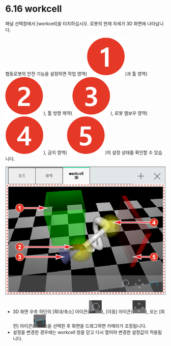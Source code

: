 # 6.16 workcell

패널 선택창에서 \[workcell\]을 터치하십시오. 로봇의 현재 자세가 3D 화면에 나타납니다.

협동로봇의 안전 기능을 설정하면 작업 영역\(![](../.gitbook/assets/c1.png)\)과 툴 영역\(![](../.gitbook/assets/c2.png)\), 툴 방향 제약\(![](../.gitbook/assets/c3.png)\), 로봇 엘보우 영역\(![](../.gitbook/assets/c4.png)\), 금지 영역\(![](../.gitbook/assets/c5.png)\)의 설정 상태를 확인할 수 있습니다.

![&#xADF8;&#xB9BC; 48 workcell&#xBAA8;&#xB2C8;&#xD130;&#xB9C1;](../.gitbook/assets/image%20%28174%29.png)

* 3D 화면 우측 하단의 \[확대/축소\] 아이콘\(![](../.gitbook/assets/wc-zoom.png)\), \[이동\] 아이콘\(![](../.gitbook/assets/wc-pan.png)\), 또는 \[회전\] 아이콘\(![](../.gitbook/assets/wc-rotate.png)\)을 선택한 후 화면을 드래그하면 카메라가 조정됩니다.
* 설정을 변경한 경우에는 workcell 창을 닫고 다시 열어야 변경한 설정값이 적용됩니다.



